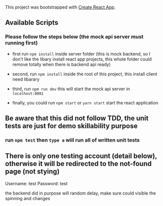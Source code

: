 This project was bootstrapped with [Create React App](https://github.com/facebook/create-react-app).

## Available Scripts

###  Please follow the steps below (the mock api server must running first)

- first run `npm install` inside server folder (this is mock backend, so I don't like the libary install react app projects, this whole folder could remove totally when there is backend api ready)

- second, run `npm install` inside the root of this project, this install client need libarary

- third, run `npm run dev` this will start the mock api server in `localhost:8081`

- finally, you could run `npm start` or `yarn start`  start the react application

## Be aware that this did not follow TDD, the unit tests are just for demo skillability purpose

### run `npm test` then  `type a` will run  all of written unit tests

## There is only one testing account (detail below), otherwise it will be redirected to the not-found page (not stying)

Username: test
Password: test

the backend did in purpose will random delay, make sure could visible the spinning and changes 




